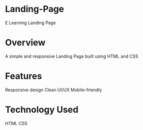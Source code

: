 # Landing-Page
E Learning Landing Page

# Overview
A simple and responsive Landing Page built using HTML and CSS

# Features
Responsive design
Clean UI/UX
Mobile-friendly

# Technology Used
HTML
CSS
